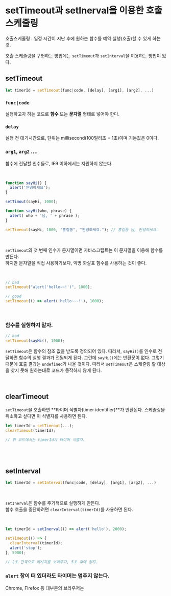 # setTimeout과 setInerval을 이용한 호출 스케줄링

호출스케줄링 : 일정 시간이 지난 후에 원하는 함수를 예약 실행(호출)할 수 있게 하는 것.

호출 스케줄링을 구현하는 방법에는 `setTimeout`과 `setInterval`을 이용하는 방법이 있다. 

## setTimeout
```javascript
let timerId = setTimeout(func|code, [delay], [arg1], [arg2], ...)
```

### `func|code`
실행하고자 하는 코드로 **함수** 또는 **문자열** 형태로 넣어야 한다.

### `delay`
실행 전 대기시간으로, 단위는 millisecond(100밀리초 = 1초)이며 기본값은 0이다.

### `arg1`, `arg2` ....
함수에 전달할 인수들로, IE9 이하에서는 지원하지 않는다.

<br/>


```javascript
function sayHi() {
  alert('안녕하세요');
}

setTimout(sayHi, 1000);
```

```javascript
function sayHi(who, phrase) {
  alert( who + '님, ' + phrase );
}

setTimeout(sayHi, 1000, "홍길동", "안녕하세요."); // 홍길동 님, 안녕하세요.
```
<br/>

`setTimeout`의 첫 번째 인수가 문자열이면 자바스크립트는 이 문자열을 이용해 함수를 만든다.    
하지만 문자열을 직접 사용하기보다, 익명 화살표 함수를 사용하는 것이 좋다.

<br/>

```javascript
// bad
setTimeout("alert('hello~~!')", 1000);

// good
setTimeout(() => alert('hello~~~!'), 1000);
```

<br/>

### 함수를 실행하지 말자.
```javascript
// bad
setTimeout(sayHi(), 1000);
```
`setTimeout`은 함수의 참조 값을 받도록 정의되어 있다. 따라서, `sayHi()`를 인수로 전달하면 함수의 실행 결과가 전될되게 된다. 그런데 `sayHi()`에는 반환문이 없다. 그렇기 때문에 호출 결과는 `undefined`가 나올 것이다. 따라서 `setTimeout`은 스케줄링 할 대상을 찾지 못해 원하는대로 코드가 동작하지 않게 된다.

<br/>


## clearTimeout
`setTimeout`을 호출하면 **타이머 식별자(timer identifier)**가 반환된다. 스케줄링을 취소하고 싶다면 이 식별자를 사용하면 된다.

```javascript
let timerId = setTimeout(...);
clearTimeout(timerId);

// 위 코드에서는 timerId가 타이머 식별자.
```

<br/><br/>

## setInterval
```javascript
let timerId = setInterval(func|code, [delay], [arg1], [arg2], ...)
```
<br/>

`setInerval`은 함수를 주기적으로 실행하게 만든다.     
함수 호출을 중단하려면 `clearInterval(timerId)`를 사용하면 된다.

<br/>

```javascript
let timerId = setInerval(() => alert('hello'), 2000);

setTimeout(() => {
  clearInterval(timerId);
  alert('stop');
}, 5000);

// 2초 간격으로 메시지를 보여주다, 5초 후에 정지.
```

### `alert` 창이 떠 있더라도 타이머는 멈추지 않는다.
Chrome, Firefox 등 대부분의 브라우저는 

<br/>










